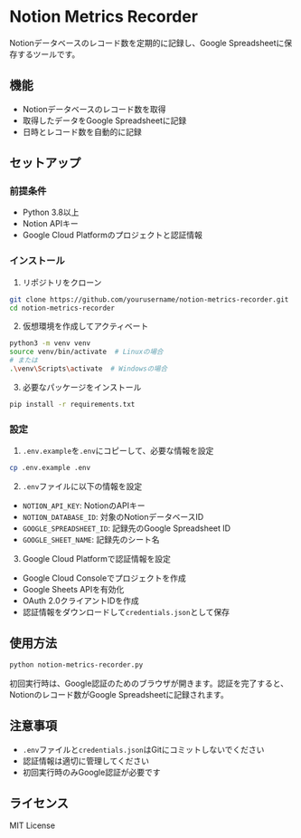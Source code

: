 # Notion Metrics Recorder

Notionデータベースのレコード数を定期的に記録し、Google Spreadsheetに保存するツールです。

## 機能

- Notionデータベースのレコード数を取得
- 取得したデータをGoogle Spreadsheetに記録
- 日時とレコード数を自動的に記録

## セットアップ

### 前提条件

- Python 3.8以上
- Notion APIキー
- Google Cloud Platformのプロジェクトと認証情報

### インストール

1. リポジトリをクローン
```bash
git clone https://github.com/yourusername/notion-metrics-recorder.git
cd notion-metrics-recorder
```

2. 仮想環境を作成してアクティベート
```bash
python3 -m venv venv
source venv/bin/activate  # Linuxの場合
# または
.\venv\Scripts\activate  # Windowsの場合
```

3. 必要なパッケージをインストール
```bash
pip install -r requirements.txt
```

### 設定

1. `.env.example`を`.env`にコピーして、必要な情報を設定
```bash
cp .env.example .env
```

2. `.env`ファイルに以下の情報を設定
- `NOTION_API_KEY`: NotionのAPIキー
- `NOTION_DATABASE_ID`: 対象のNotionデータベースID
- `GOOGLE_SPREADSHEET_ID`: 記録先のGoogle Spreadsheet ID
- `GOOGLE_SHEET_NAME`: 記録先のシート名

3. Google Cloud Platformで認証情報を設定
- Google Cloud Consoleでプロジェクトを作成
- Google Sheets APIを有効化
- OAuth 2.0クライアントIDを作成
- 認証情報をダウンロードして`credentials.json`として保存

## 使用方法

```bash
python notion-metrics-recorder.py
```

初回実行時は、Google認証のためのブラウザが開きます。認証を完了すると、Notionのレコード数がGoogle Spreadsheetに記録されます。

## 注意事項

- `.env`ファイルと`credentials.json`はGitにコミットしないでください
- 認証情報は適切に管理してください
- 初回実行時のみGoogle認証が必要です

## ライセンス

MIT License